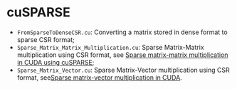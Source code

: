 # cuSPARSE

- ```FromSparseToDenseCSR.cu```: Converting a matrix stored in dense format to sparse CSR format;
- ```Sparse_Matrix_Matrix_Multiplication.cu```: Sparse Matrix-Matrix multiplication using CSR format, see [Sparse matrix-matrix multiplication in CUDA using cuSPARSE](http://stackoverflow.com/questions/29688627/sparse-matrix-matrix-multiplication-in-cuda-using-cusparse/33308139#33308139);
- ```Sparse_Matrix_Vector.cu```: Sparse Matrix-Vector multiplication using CSR format, see[Sparse matrix-vector multiplication in CUDA](http://stackoverflow.com/questions/5969506/sparse-matrix-vector-multiplication-in-cuda/33356894#33356894).
